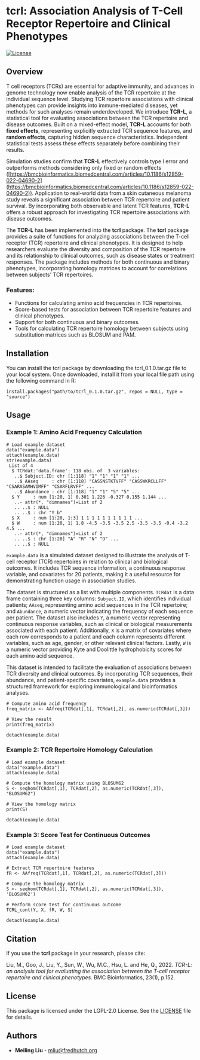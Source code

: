# tcrl: Association Analysis of T-Cell Receptor Repertoire and Clinical Phenotypes

[![License](https://img.shields.io/badge/license-LGPL--2.0-blue.svg)](https://www.gnu.org/licenses/old-licenses/lgpl-2.0.html)

## Overview

T cell receptors (TCRs) are essential for adaptive immunity, and advances in genome technology now enable analysis of the TCR repertoire at the individual sequence level. Studying TCR repertoire associations with clinical phenotypes can provide insights into immune-mediated diseases, yet methods for such analyses remain underdeveloped. We introduce **TCR-L**, a statistical tool for evaluating associations between the TCR repertoire and disease outcomes. Built on a mixed-effect model, **TCR-L** accounts for both **fixed effects**, representing explicitly extracted TCR sequence features, and **random effects**, capturing hidden sequence characteristics. Independent statistical tests assess these effects separately before combining their results.

Simulation studies confirm that **TCR-L** effectively controls type I error and outperforms methods considering only fixed or random effects ([https://bmcbioinformatics.biomedcentral.com/articles/10.1186/s12859-022-04690-2](https://bmcbioinformatics.biomedcentral.com/articles/10.1186/s12859-022-04690-2)). Application to real-world data from a skin cutaneous melanoma study reveals a significant association between TCR repertoire and patient survival. By incorporating both observable and latent TCR features, **TCR-L** offers a robust approach for investigating TCR repertoire associations with disease outcomes.

The **TCR-L** has been implemented into the **tcrl** package. The **tcrl** package provides a suite of functions for analyzing associations between the T-cell receptor (TCR) repertoire and clinical phenotypes. It is designed to help researchers evaluate the diversity and composition of the TCR repertoire and its relationship to clinical outcomes, such as disease states or treatment responses. The package includes methods for both continuous and binary phenotypes, incorporating homology matrices to account for correlations between subjects' TCR repertoires.

### Features:
- Functions for calculating amino acid frequencies in TCR repertoires.
- Score-based tests for association between TCR repertoire features and clinical phenotypes.
- Support for both continuous and binary outcomes.
- Tools for calculating TCR repertoire homology between subjects using substitution matrices such as BLOSUM and PAM.

## Installation

You can install the tcrl package by downloading the tcrl_0.1.0.tar.gz file to your local system. Once downloaded, install it from your local file path using the following command in R:


```{r}
install.packages("path/to/tcrl_0.1.0.tar.gz", repos = NULL, type = "source")
```

## Usage

### Example 1: Amino Acid Frequency Calculation

```{r}
# Load example dataset
data("example.data")
attach(example.data)
str(example.data)
 List of 4
  $ TCRdat:'data.frame': 118 obs. of  3 variables:
   ..$ Subject.ID: chr [1:118] "1" "1" "1" "1" ...
   ..$ AAseq     : chr [1:118] "CASSNSTKTVFF" "CASSWKRCLLFF" "CSARASAMHVIMFF" "CSARFLRVFF" ...
   ..$ Abundance : chr [1:118] "1" "1" "5" "5" ...
  $ Y     : num [1:20, 1] 0.301 1.226 -0.327 0.155 1.144 ...
   ..- attr(*, "dimnames")=List of 2
   .. ..$ : NULL
   .. ..$ : chr "Y_b"
  $ X     : num [1:20, 1:3] 1 1 1 1 1 1 1 1 1 1 ...
  $ W     : num [1:20, 1] 1.8 -4.5 -3.5 -3.5 2.5 -3.5 -3.5 -0.4 -3.2 4.5 ...
   ..- attr(*, "dimnames")=List of 2
   .. ..$ : chr [1:20] "A" "R" "N" "D" ...
   .. ..$ : NULL
```


`example.data` is a simulated dataset designed to illustrate the analysis of T-cell receptor (TCR) repertoires in relation to clinical and biological outcomes. It includes TCR sequence information, a continuous response variable, and covariates for 20 patients, making it a useful resource for demonstrating function usage in association studies.

The dataset is structured as a list with multiple components. `TCRdat` is a data frame containing three key columns: `Subject.ID`, which identifies individual patients; `AAseq`, representing amino acid sequences in the TCR repertoire; and `Abundance`, a numeric vector indicating the frequency of each sequence per patient. The dataset also includes `Y`, a numeric vector representing continuous response variables, such as clinical or biological measurements associated with each patient. Additionally, `X` is a matrix of covariates where each row corresponds to a patient and each column represents different variables, such as age, gender, or other relevant clinical factors. Lastly, `W` is a numeric vector providing Kyte and Doolittle hydrophobicity scores for each amino acid sequence.

This dataset is intended to facilitate the evaluation of associations between TCR diversity and clinical outcomes. By incorporating TCR sequences, their abundance, and patient-specific covariates, `example.data` provides a structured framework for exploring immunological and bioinformatics analyses.

```{r}
# Compute amino acid frequency
freq_matrix <- AAfreq(TCRdat[,1], TCRdat[,2], as.numeric(TCRdat[,3]))

# View the result
print(freq_matrix)

detach(example.data)
```

### Example 2: TCR Repertoire Homology Calculation

```{r}
# Load example dataset
data("example.data")
attach(example.data)

# Compute the homology matrix using BLOSUM62
S <- seqhom(TCRdat[,1], TCRdat[,2], as.numeric(TCRdat[,3]), "BLOSUM62")

# View the homology matrix
print(S)

detach(example.data)
```

### Example 3: Score Test for Continuous Outcomes

```{r}
# Load example dataset
data("example.data")
attach(example.data)

# Extract TCR repertoire features
fR <- AAfreq(TCRdat[,1], TCRdat[,2], as.numeric(TCRdat[,3]))

# Compute the homology matrix
S <- seqhom(TCRdat[,1], TCRdat[,2], as.numeric(TCRdat[,3]), 'BLOSUM62')

# Perform score test for continuous outcome
TCRL_cont(Y, X, fR, W, S)

detach(example.data)
```

## Citation

If you use the **tcrl** package in your research, please cite:

Liu, M., Goo, J., Liu, Y., Sun, W., Wu, M.C., Hsu, L. and He, Q., 2022. *TCR-L: an analysis tool for evaluating the association between the T-cell receptor repertoire and clinical phenotypes*. BMC Bioinformatics, 23(1), p.152.

## License

This package is licensed under the LGPL-2.0 License. See the [LICENSE](LICENSE) file for details.

## Authors

- **Meiling Liu** - [mliu@fredhutch.org](mailto:mliu@fredhutch.org)
